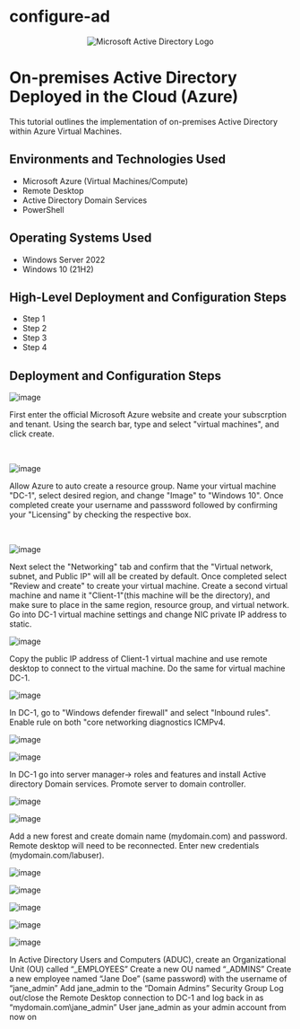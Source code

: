 # configure-ad
<p align="center">
<img src="https://i.imgur.com/pU5A58S.png" alt="Microsoft Active Directory Logo"/>
</p>

<h1>On-premises Active Directory Deployed in the Cloud (Azure)</h1>
This tutorial outlines the implementation of on-premises Active Directory within Azure Virtual Machines.<br />

<h2>Environments and Technologies Used</h2>

- Microsoft Azure (Virtual Machines/Compute)
- Remote Desktop
- Active Directory Domain Services
- PowerShell

<h2>Operating Systems Used </h2>

- Windows Server 2022
- Windows 10 (21H2)

<h2>High-Level Deployment and Configuration Steps</h2>

- Step 1
- Step 2
- Step 3
- Step 4

<h2>Deployment and Configuration Steps</h2>

![image](https://github.com/Chrismcclendon0/osticket-prereqs/assets/144953146/f8d2ca82-0297-4bfb-883a-e33322df86e3)

</p>
<p>
First enter the official Microsoft Azure website and create your subscrption and tenant. Using the search bar, type and select "virtual machines", and click create. </p>
<br />

![image](https://github.com/Chrismcclendon0/osticket-prereqs/assets/144953146/ae086b52-5eba-4c8c-a8c3-650289d97519)


</p>
<p>
Allow Azure to auto create a resource group. Name your virtual machine "DC-1", select desired region, and change "Image" to "Windows 10". Once completed create your username and passsword followed by confirming your "Licensing" by checking the respective box. 

</p>
<br />


![image](https://github.com/Chrismcclendon0/osticket-prereqs/assets/144953146/f09c04be-5c99-41b5-870d-41677ffa73a6)

</p>
<p>
Next select the "Networking" tab and confirm that the "Virtual network, subnet, and Public IP" will all be created by default. Once completed select "Review and create" to create your virtual machine. Create a second virtual machine and name it "Client-1"(this machine will be the directory), and make sure to place in the same region, resource group, and virtual network.
Go into DC-1 virtual machine settings and change NIC private IP address to static. 


![image](https://github.com/Chrismcclendon0/configure-ad/assets/144953146/92856c2b-4ae7-4dea-b864-b329a233af52)

Copy the public IP address of Client-1 virtual machine and use remote desktop to connect to the virtual machine. Do the same for virtual machine DC-1.
<p>

![image](https://github.com/Chrismcclendon0/configure-ad/assets/144953146/851cf49e-ac14-4d70-af16-ffb49efd43b6)

In DC-1, go to "Windows defender firewall" and select "Inbound rules". Enable rule on both "core networking diagnostics ICMPv4.

![image](https://github.com/Chrismcclendon0/configure-ad/assets/144953146/989dd8f9-bb7a-4f79-9976-a9f93f8c309f)

![image](https://github.com/Chrismcclendon0/configure-ad/assets/144953146/df66815f-40d9-4385-b928-7e2ce49115e9)


In DC-1 go into server manager-> roles and features and install Active directory Domain services. Promote server to domain controller. 

![image](https://github.com/Chrismcclendon0/configure-ad/assets/144953146/340f37ed-738a-4895-8a4b-722b0e5a26e9)

![image](https://github.com/Chrismcclendon0/configure-ad/assets/144953146/5cc70131-f93d-402e-93ef-17cdebaa3be5)

Add a new forest and create domain name (mydomain.com) and password. Remote desktop will need to be reconnected. Enter new credentials (mydomain.com/labuser).

![image](https://github.com/Chrismcclendon0/configure-ad/assets/144953146/b0118852-7d8a-4171-8fdf-facc565287f4)

![image](https://github.com/Chrismcclendon0/configure-ad/assets/144953146/fd9a203a-0e3b-4b76-9396-cd8d7df092eb)

![image](https://github.com/Chrismcclendon0/configure-ad/assets/144953146/c09dc8c2-c833-4738-a887-66a63bcf6f3c)

![image](https://github.com/Chrismcclendon0/configure-ad/assets/144953146/b2258ce1-334e-4852-bf4a-90c8c4fc8478)

![image](https://github.com/Chrismcclendon0/configure-ad/assets/144953146/0a99d913-5dc6-44a6-8e7c-4ae4d96a8ab9)

In Active Directory Users and Computers (ADUC), create an Organizational Unit (OU) called “_EMPLOYEES”
Create a new OU named “_ADMINS”
Create a new employee named “Jane Doe” (same password) with the username of “jane_admin”
Add jane_admin to the “Domain Admins” Security Group
Log out/close the Remote Desktop connection to DC-1 and log back in as “mydomain.com\jane_admin”
User jane_admin as your admin account from now on

